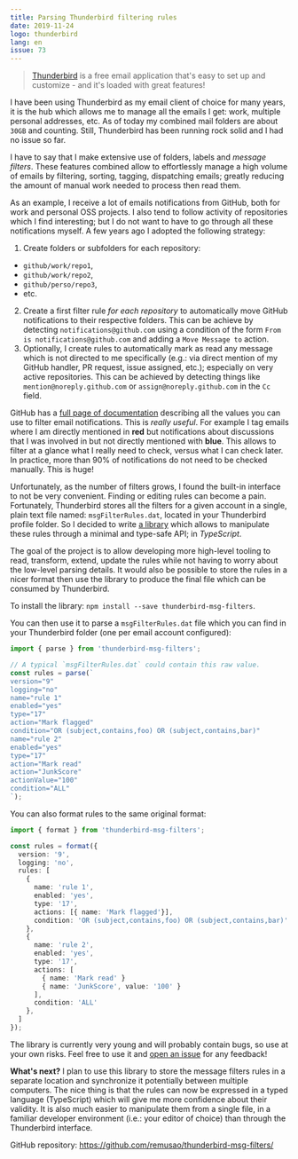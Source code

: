 ```yaml
---
title: Parsing Thunderbird filtering rules
date: 2019-11-24
logo: thunderbird
lang: en
issue: 73
---
```


> [Thunderbird](https://www.thunderbird.net/) is a free email application that's
> easy to set up and customize - and it's loaded with great features!

I have been using Thunderbird as my email client of choice for many years, it
is the hub which allows me to manage all the emails I get: work, multiple
personal addresses, etc. As of today my combined mail folders are about `30GB`
and counting. Still, Thunderbird has been running rock solid and I had no issue
so far.

I have to say that I make extensive use of folders, labels and *message
filters*. These features combined allow to effortlessly manage a high volume of
emails by filtering, sorting, tagging, dispatching emails; greatly reducing the
amount of manual work needed to process then read them.

As an example, I receive a lot of emails notifications from GitHub, both for work and personal
OSS projects. I also tend to follow activity of repositories which I find
interesting; but I do not want to have to go through all these notifications
myself. A few years ago I adopted the following strategy:

1. Create folders or subfolders for each repository:
  * `github/work/repo1`,
  * `github/work/repo2`,
  * `github/perso/repo3`,
  * etc.
2. Create a first filter rule *for each repository* to automatically move
   GitHub notifications to their respective folders. This can be achieve by
   detecting `notifications@github.com` using a condition of the form `From is
   notifications@github.com` and adding a `Move Message to` action.
3. Optionally, I create rules to automatically mark as read any
   message which is not directed to me specifically (e.g.: via direct mention
   of my GitHub handler, PR request, issue assigned, etc.); especially on very
   active repositories. This can be achieved by detecting things like
   `mention@noreply.github.com` or `assign@noreply.github.com` in the `Cc`
   field.

GitHub has a [full page of documentation](https://help.github.com/en/github/receiving-notifications-about-activity-on-github/about-email-notifications)
describing all the values you can use to filter email notifications. This is
*really useful*. For example I tag emails where I am directly mentioned in
**red** but notifications about discussions that I was involved in but not
directly mentioned with **blue**. This allows to filter at a glance what I
really need to check, versus what I can check later. In practice, more than 90%
of notifications do not need to be checked manually. This is huge!

Unfortunately, as the number of filters grows, I found the built-in interface
to not be very convenient. Finding or editing rules can become a pain.
Fortunately, Thunderbird stores all the filters for a given account in a
single, plain text file named: `msgFilterRules.dat`, located in your
Thunderbird profile folder. So I decided to write [a
library](https://github.com/remusao/thunderbird-msg-filters) which allows to
manipulate these rules through a minimal and type-safe API; in *TypeScript*.

The goal of the project is to allow developing more high-level tooling to
read, transform, extend, update the rules while not having to worry about the
low-level parsing details. It would also be possible to store the rules in a
nicer format then use the library to produce the final file which can be
consumed by Thunderbird.

To install the library: `npm install --save thunderbird-msg-filters`.

You can then use it to parse a `msgFilterRules.dat` file which you can find in
your Thunderbird folder (one per email account configured):

```typescript
import { parse } from 'thunderbird-msg-filters';

// A typical `msgFilterRules.dat` could contain this raw value.
const rules = parse(`
version="9"
logging="no"
name="rule 1"
enabled="yes"
type="17"
action="Mark flagged"
condition="OR (subject,contains,foo) OR (subject,contains,bar)"
name="rule 2"
enabled="yes"
type="17"
action="Mark read"
action="JunkScore"
actionValue="100"
condition="ALL"
`);
```

You can also format rules to the same original format:

```typescript
import { format } from 'thunderbird-msg-filters';

const rules = format({
  version: '9',
  logging: 'no',
  rules: [
    {
      name: 'rule 1',
      enabled: 'yes',
      type: '17',
      actions: [{ name: 'Mark flagged'}],
      condition: 'OR (subject,contains,foo) OR (subject,contains,bar)'
    },
    {
      name: 'rule 2',
      enabled: 'yes',
      type: '17',
      actions: [
        { name: 'Mark read' }
        { name: 'JunkScore', value: '100' }
      ],
      condition: 'ALL'
    },
  ]
});
```

The library is currently very young and will probably contain bugs, so use at
your own risks. Feel free to use it and [open an issue](https://github.com/remusao/thunderbird-msg-filters/issues/new)
for any feedback!

**What's next?** I plan to use this library to store the message filters rules
in a separate location and synchronize it potentially between multiple
computers. The nice thing is that the rules can now be expressed in a typed
language (TypeScript) which will give me more confidence about their validity.
It is also much easier to manipulate them from a single file, in a familiar
developer environment (i.e.: your editor of choice) than through the
Thunderbird interface.

GitHub repository: https://github.com/remusao/thunderbird-msg-filters/
